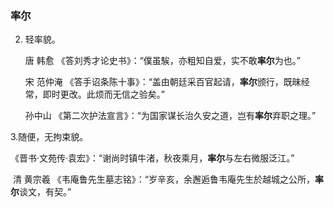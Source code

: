 ### 率尔

2. 轻率貌。

   唐  韩愈  《答刘秀才论史书》：“僕虽騃，亦粗知自爱，实不敢**率尔**为也。”

   宋 范仲淹  《答手诏条陈十事》：“盖由朝廷采百官起请，**率尔**颁行，既昧经常，即时更改。此烦而无信之验矣。”

   孙中山  《第二次护法宣言》：“为国家谋长治久安之道，岂有**率尔**弃职之理。”

3.随便，无拘束貌。

   《晋书·文苑传·袁宏》：“谢尚时镇牛渚，秋夜乘月，**率尔**与左右微服泛江。”

​	清  黄宗羲  《韦庵鲁先生墓志铭》：“岁辛亥，余邂逅鲁韦庵先生於越城之公所，**率尔**谈文，有契。”